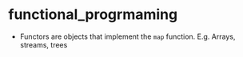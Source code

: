 # functional_progrmaming

- Functors are objects that implement the `map` function. E.g. Arrays, streams, trees

